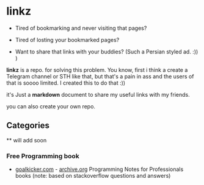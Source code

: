 # linkz
* Tired of bookmarking and never visiting that pages? 

* Tired of losting your bookmarked pages?

* Want to share that links with your buddies?  (Such a Persian styled ad. :)) )

**linkz** is a repo. for solving this problem. You know, first i think a create a Telegram channel or STH like that, but that's a pain in ass and the users of that is soooo limited. I created this to do that :))

it's Just a **markdown** document to share my useful links with my friends.

you can also create your own repo.

## Categories

** will add soon


### Free Programming book

* [goalkicker.com](https://goalkicker.com) - [archive.org](https://web.archive.org/web/20180615000000*/https://goalkicker.com)  Programming Notes for Professionals books (note: based on stackoverflow questions and answers)
